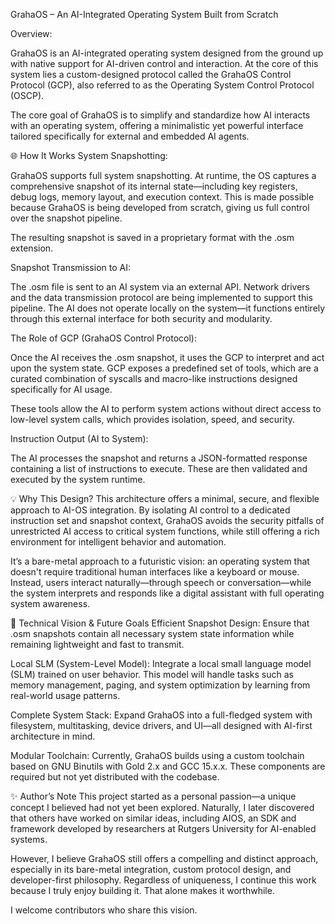 GrahaOS – An AI-Integrated Operating System Built from Scratch

Overview:

GrahaOS is an AI-integrated operating system designed from the ground up with native support for AI-driven control and interaction. At the core of this system lies a custom-designed protocol called the GrahaOS Control Protocol (GCP), also referred to as the Operating System Control Protocol (OSCP).

The core goal of GrahaOS is to simplify and standardize how AI interacts with an operating system, offering a minimalistic yet powerful interface tailored specifically for external and embedded AI agents.

🌐 How It Works
System Snapshotting:

GrahaOS supports full system snapshotting. At runtime, the OS captures a comprehensive snapshot of its internal state—including key registers, debug logs, memory layout, and execution context. This is made possible because GrahaOS is being developed from scratch, giving us full control over the snapshot pipeline.

The resulting snapshot is saved in a proprietary format with the .osm extension.

Snapshot Transmission to AI:

The .osm file is sent to an AI system via an external API. Network drivers and the data transmission protocol are being implemented to support this pipeline. The AI does not operate locally on the system—it functions entirely through this external interface for both security and modularity.

The Role of GCP (GrahaOS Control Protocol):

Once the AI receives the .osm snapshot, it uses the GCP to interpret and act upon the system state. GCP exposes a predefined set of tools, which are a curated combination of syscalls and macro-like instructions designed specifically for AI usage.

These tools allow the AI to perform system actions without direct access to low-level system calls, which provides isolation, speed, and security.

Instruction Output (AI to System):

The AI processes the snapshot and returns a JSON-formatted response containing a list of instructions to execute. These are then validated and executed by the system runtime.

💡 Why This Design?
This architecture offers a minimal, secure, and flexible approach to AI-OS integration. By isolating AI control to a dedicated instruction set and snapshot context, GrahaOS avoids the security pitfalls of unrestricted AI access to critical system functions, while still offering a rich environment for intelligent behavior and automation.

It’s a bare-metal approach to a futuristic vision: an operating system that doesn't require traditional human interfaces like a keyboard or mouse. Instead, users interact naturally—through speech or conversation—while the system interprets and responds like a digital assistant with full operating system awareness.

🔧 Technical Vision & Future Goals
Efficient Snapshot Design: Ensure that .osm snapshots contain all necessary system state information while remaining lightweight and fast to transmit.

Local SLM (System-Level Model): Integrate a local small language model (SLM) trained on user behavior. This model will handle tasks such as memory management, paging, and system optimization by learning from real-world usage patterns.

Complete System Stack: Expand GrahaOS into a full-fledged system with filesystem, multitasking, device drivers, and UI—all designed with AI-first architecture in mind.

Modular Toolchain: Currently, GrahaOS builds using a custom toolchain based on GNU Binutils with Gold 2.x and GCC 15.x.x. These components are required but not yet distributed with the codebase.

✨ Author’s Note
This project started as a personal passion—a unique concept I believed had not yet been explored. Naturally, I later discovered that others have worked on similar ideas, including AIOS, an SDK and framework developed by researchers at Rutgers University for AI-enabled systems.

However, I believe GrahaOS still offers a compelling and distinct approach, especially in its bare-metal integration, custom protocol design, and developer-first philosophy. Regardless of uniqueness, I continue this work because I truly enjoy building it. That alone makes it worthwhile.

I welcome contributors who share this vision.
